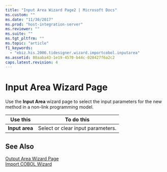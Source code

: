 ```yaml
---
title: "Input Area Wizard Page2 | Microsoft Docs"
ms.custom: ""
ms.date: "11/30/2017"
ms.prod: "host-integration-server"
ms.reviewer: ""
ms.suite: ""
ms.tgt_pltfrm: ""
ms.topic: "article"
f1_keywords: 
  - "ebiz.his.2006.tidesigner.wizard.importcobol.inputarea"
ms.assetid: 80aaba43-1e19-4570-b44c-028427f6a2c2
caps.latest.revision: 4
---
```

# Input Area Wizard Page
Use the **Input Area** wizard page to select the input parameters for the new method in a non-link programming model.  
  
|Use this|To do this|  
|--------------|----------------|  
|**Input area**|Select or clear input parameters.|  
  
## See Also  
 [Output Area Wizard Page](../core/output-area-wizard-page2.md)   
 [Import COBOL Wizard](../core/import-cobol-wizard1.md)